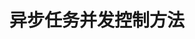 <!--
 * @Description: 
 * @Author: changqing
 * @Date: 2022-01-04 19:49:15
 * @LastEditTime: 2022-01-04 20:09:06
 * @LastEditors: changqing
 * @Usage: 
-->
<!--
 *           佛曰:  
 *                   写字楼里写字间，写字间里程序员；  
 *                   程序人员写程序，又拿程序换酒钱。  
 *                   酒醒只在网上坐，酒醉还来网下眠；  
 *                   酒醉酒醒日复日，网上网下年复年。  
 *                   但愿老死电脑间，不愿鞠躬老板前；  
 *                   奔驰宝马贵者趣，公交自行程序员。  
 *                   别人笑我忒疯癫，我笑自己命太贱；  
 *                   不见满街漂亮妹，哪个归得程序员？
 -->

# 异步任务并发控制方法